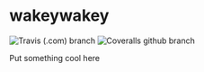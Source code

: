 # wakeywakey

![Travis (.com) branch](https://img.shields.io/travis/com/richardkriesman/wakeywakey/issue-44.svg?style=flat-square) 
![Coveralls github branch](https://img.shields.io/coveralls/github/richardkriesman/wakeywakey/issue-44.svg?style=flat-square)

Put something cool here
